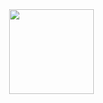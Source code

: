 <div align="center">
  <a href="https://nanotheatre.github.io/">
    <img width="150" src="http://jccarius.art/OE/DigitalDisegno/BrainyAutobio-1.gif">
  </a>
</div>
